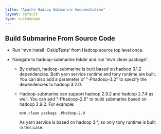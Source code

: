 ```yaml
---
title: "Apache Hadoop Submarine Documentation"
layout: default
type: custompage
---
```


<!--
   Licensed to the Apache Software Foundation (ASF) under one or more
   contributor license agreements.  See the NOTICE file distributed with
   this work for additional information regarding copyright ownership.
   The ASF licenses this file to You under the Apache License, Version 2.0
   (the "License"); you may not use this file except in compliance with
   the License.  You may obtain a copy of the License at
   http://www.apache.org/licenses/LICENSE-2.0
   Unless required by applicable law or agreed to in writing, software
   distributed under the License is distributed on an "AS IS" BASIS,
   WITHOUT WARRANTIES OR CONDITIONS OF ANY KIND, either express or implied.
   See the License for the specific language governing permissions and
   limitations under the License.
-->

## Build Submarine From Source Code

- Run 'mvn install -DskipTests' from Hadoop source top level once.

- Navigate to hadoop-submarine folder and run 'mvn clean package'.

    - By default, hadoop-submarine is built based on hadoop 3.1.2 dependencies.
      Both yarn service runtime and tony runtime are built.
      You can also add a parameter of "-Phadoop-3.2" to specify the dependencies
      to hadoop 3.2.0.

    - Hadoop-submarine can support hadoop 2.9.2 and hadoop 2.7.4 as well.
      You can add "-Phadoop-2.9" to build submarine based on hadoop 2.9.2.
      For example:
      ```
      mvn clean package -Phadoop-2.9
      ```
      As yarn service is based on hadoop 3.*, so only tony runtime is built
      in this case.

